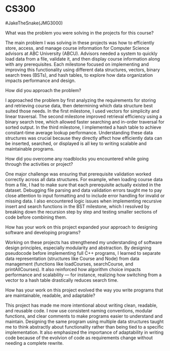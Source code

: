 # CS300
#JakeTheSnake(JMG3000)

What was the problem you were solving in the projects for this course?

The main problem I was solving in these projects was how to efficiently store, access, and manage course information for Computer Science advisors at ABC University (ABCU). Advisors needed a system to quickly load data from a file, validate it, and then display course information along with any prerequisites. Each milestone focused on implementing and improving this functionality using different data structures, vectors, binary search trees (BSTs), and hash tables, to explore how data organization impacts performance and design.

How did you approach the problem?

I approached the problem by first analyzing the requirements for storing and retrieving course data, then determining which data structure best suited those needs. In the first milestone, I used vectors for simplicity and linear traversal. The second milestone improved retrieval efficiency using a binary search tree, which allowed faster searching and in-order traversal for sorted output. In the third milestone, I implemented a hash table to achieve constant-time average lookup performance. Understanding these data structures was crucial because they directly affect how efficiently data can be inserted, searched, or displayed is all key to writing scalable and maintainable programs.

How did you overcome any roadblocks you encountered while going through the activities or project?

One major challenge was ensuring that prerequisite validation worked correctly across all data structures. For example, when loading course data from a file, I had to make sure that each prerequisite actually existed in the dataset. Debugging file parsing and data validation errors taught me to pay close attention to input formatting and to include error handling for invalid or missing data. I also encountered logic issues when implementing recursive insert and search functions in the BST milestone, which I resolved by breaking down the recursion step by step and testing smaller sections of code before combining them.

How has your work on this project expanded your approach to designing software and developing programs?

Working on these projects has strengthened my understanding of software design principles, especially modularity and abstraction. By designing pseudocode before implementing full C++ programs, I learned to separate data representation (structures like Course and Node) from data management (functions like loadCourses, searchCourse, and printAllCourses). It also reinforced how algorithm choice impacts performance and scalability — for instance, realizing how switching from a vector to a hash table drastically reduces search time.

How has your work on this project evolved the way you write programs that are maintainable, readable, and adaptable?

This project has made me more intentional about writing clean, readable, and reusable code. I now use consistent naming conventions, modular functions, and clear comments to make programs easier to understand and maintain. Designing the same program using multiple data structures taught me to think abstractly about functionality rather than being tied to a specific implementation. It also emphasized the importance of adaptability in writing code because of the evolvion of code as requirements change without needing a complete rewrite.
